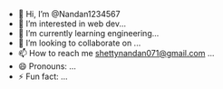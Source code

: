 - 👋 Hi, I’m @Nandan1234567
- 👀 I’m interested in   web dev...
- 🌱 I’m currently learning  engineering...
- 💞️ I’m looking to collaborate on ...
- 📫 How to reach me shettynandan071@gmail.com ...
- 😄 Pronouns: ...
- ⚡ Fun fact: ...

<!---
Nandan1234567/Nandan1234567 is a ✨ special ✨ repository because its `README.md` (this file) appears on your GitHub profile.
You can click the Preview link to take a look at your changes.
--->
